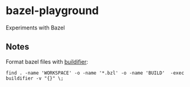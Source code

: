 # bazel-playground

Experiments with Bazel

## Notes

Format bazel files with [buildifier](https://github.com/bazelbuild/buildtools):

```shell script
find . -name 'WORKSPACE' -o -name '*.bzl' -o -name 'BUILD'  -exec buildifier -v "{}" \;
```
